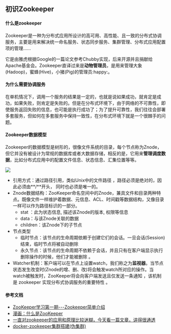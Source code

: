 ## 初识Zookeeper

#### 什么是zookeeper

Zookeeper是一种为分布式应用所设计的高可用、高性能、且一致的分布式协调服务，主要是用来解决统一命名服务、状态同步服务、集群管理、分布式应用配置项的管理......

它是由雅虎根据Google的一篇论文参考Chubby实现，后来开源并且捐献给Apache基金会。Zookeeper直译过来是**动物管理员**，是用来管理大象(Hadoop)，蜜蜂(Hive)，小猪(Pig)的管理员:happy:。

#### 为什么需要协调服务

在单机情况下，调用一个服务的结果是一定的，也就是说如果成功，就肯定是成功，如果失败，则肯定是失败的。但是在分布式环境下，由于网络的不可靠性，即使服务返回失败的信息，也可能是执行成功了；为了提升可靠性，我们往往会部署多套服务，但如何在多套服务中保持一致性，在分布式环境下就是一个很棘手的问题。

#### Zookeeper数据模型

Zookeeper的数据模型是树形的，很像文件系统的目录，每个节点称为Znode，但它并没有被设计为常规的数据库或者大数据存储，相反的是，它用来**管理调度数据**，比如分布式应用中的配置文件信息、状态信息、汇集位置等等。 

![](https://images2015.cnblogs.com/blog/126867/201602/126867-20160209232509667-1334974111.png)

* 引用方式：通过路径引用，类似Unix中的文件路径 ，路径必须是绝对的，因此必须由**/**开头， 同时也必须是唯一的。
* Znode数据结构：ZooKeeper命名空间中的Znode，兼具文件和目录两种特点。既像文件一样维护着数据、元信息、ACL、时间戳等数据结构，又像目录一样可以作为路径标识的一部分。
  * stat ：此为状态信息, 描述该Znode的版本, 权限等信息 
  * data：与该Znode关联的数据 
  * children：该Znode下的子节点 
* 节点类型
  * 临时节点：该节点的生命周期依赖于创建它们的会话。一旦会话(Session)结束，临时节点将被自动删除 
  * 永久节点：该节点的生命周期不依赖于会话，并且只有在客户端显示执行删除操作的时候，他们才能被删除 。
* Watcher机制：客户端可以在节点上设置watch，我们称之为**监视器**。当节点状态发生改变时(Znode的增、删、改)将会触发watch所对应的操作。当watch被触发时，ZooKeeper将会向客户端发送且仅发送一条通知 ，该机制是 zookeeper 实现分布式协调服务的重要特性 。









#### 参考文档

* [ZooKeeper学习第一期---Zookeeper简单介绍](https://www.cnblogs.com/sunddenly/p/4033574.html)
* [漫画：什么是ZooKeeper](https://juejin.im/post/5b037d5c518825426e024473)
* [一直对zookeeper的应用和原理比较迷糊，今天看一篇文章，讲得很通透](https://juejin.im/entry/5aea87946fb9a07aa83e9039)
* [docker-zookeeper集群搭建(伪集群)](https://www.jianshu.com/p/9a2963c2998a)
